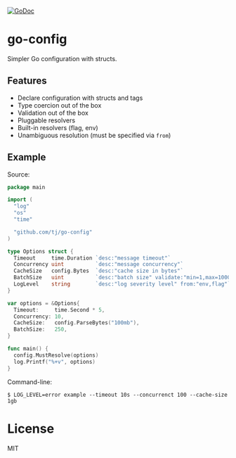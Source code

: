 
[![GoDoc](https://godoc.org/github.com/tj/go-config?status.svg)](http://godoc.org/github.com/tj/go-config)

# go-config

 Simpler Go configuration with structs.

## Features

- Declare configuration with structs and tags
- Type coercion out of the box
- Validation out of the box
- Pluggable resolvers
- Built-in resolvers (flag, env)
- Unambiguous resolution (must be specified via `from`)

## Example

Source:

```go
package main

import (
  "log"
  "os"
  "time"

  "github.com/tj/go-config"
)

type Options struct {
  Timeout     time.Duration `desc:"message timeout"`
  Concurrency uint          `desc:"message concurrency"`
  CacheSize   config.Bytes  `desc:"cache size in bytes"`
  BatchSize   uint          `desc:"batch size" validate:"min=1,max=1000"`
  LogLevel    string        `desc:"log severity level" from:"env,flag"`
}

var options = &Options{
  Timeout:     time.Second * 5,
  Concurrency: 10,
  CacheSize:   config.ParseBytes("100mb"),
  BatchSize:   250,
}

func main() {
  config.MustResolve(options)
  log.Printf("%+v", options)
}
```

Command-line:

```
$ LOG_LEVEL=error example --timeout 10s --concurrenct 100 --cache-size 1gb
```

# License

MIT